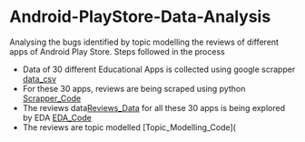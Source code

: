 # Android-PlayStore-Data-Analysis
Analysing the bugs identified by topic modelling the reviews of different apps of Android Play Store.
Steps followed in the process
* Data of 30 different Educational Apps is collected using google scrapper [data_csv](Data_Educational_Apps.csv)
* For these 30 apps, reviews are being scraped using python [Scrapper_Code](Educational_Apps_Data_Scraped.ipynb)
* The reviews data[Reviews_Data](EducationalAppsDataScraped.xlsx) for all these 30 apps is being explored by EDA [EDA_Code](Exploratory_Data_Analysis.ipynb)
* The reviews are topic modelled [Topic_Modelling_Code](
